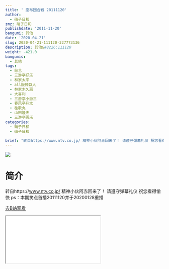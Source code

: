 ```yaml
---
title: ' 座布団合戦 20111120'
author:
  - 硝子日和
zmz: 硝子日和
publishdate: '2011-11-20'
bangumi: 其他
date: '2020-04-21'
slug: 2020-04-21-111120-327773136
description: 其他&#8226;111120
weight: -421.0
bangumis:
  - 其他
tags:
  - 综艺
  - 三游亭好乐
  - 林家太平
  - all阪神巨人
  - 林家木久扇
  - 大喜利
  - 三游亭小游三
  - 春风亭升太
  - 桂歌丸
  - 山田隆夫
  - 三游亭圆乐
categories:
  - 硝子日和
  - 硝子日和

brief: "转自https://www.ntv.co.jp/ 精神小伙阿赤回来了！ 请遵守弹幕礼仪 祝您看得愉快 ps：本期笑点首播20111120并于20200128重播"
---
```

![](https://raw.githubusercontent.com/tcgriffith/owaraisite/master/static/tmpimg/b8ccdfd64ecbc0341063dc99dcdf2bed8fb3c3ee.jpg.480.jpg)
# 简介  
转自https://www.ntv.co.jp/
精神小伙阿赤回来了！
请遵守弹幕礼仪 祝您看得愉快
ps：本期笑点首播20111120并于20200128重播  

[去B站观看](https://www.bilibili.com/video/av327773136/)
<div class ="resp-container"><iframe class="testiframe" src="//player.bilibili.com/player.html?aid=327773136"", scrolling="no", allowfullscreen="true" > </iframe></div> 
